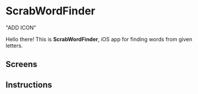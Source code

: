 # ScrabWordFinder

"ADD ICON"

Hello there! This is **ScrabWordFinder**, iOS app for finding words from given letters.

## Screens

	

## Instructions

